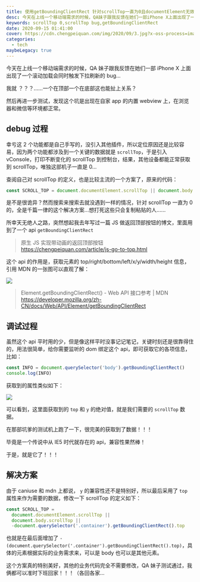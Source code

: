 ```yaml
---
title: 使用getBoundingClientRect 针对scrollTop一直为0且documentElement无效的解决方案
desc: 今天在上线一个移动端需求的时候，QA妹子跟我反馈在她们一部iPhone X上面出现了一个滚动加载会同时触发下拉刷新的bug…我就 ？？？……一个在顶部一个在底部这也能扯上关系？然后再进一步测试，发现这个坑是出现在自家app的内置webview上，在浏览器和微信等环境都正常。
keywords: scrollTop 0,scrollTop bug,getBoundingClientRect
date: 2020-09-15 01:41:00
cover: https://cdn.chengpeiquan.com/img/2020/09/3.jpg?x-oss-process=image/interlace,1
categories:
  - tech
maybeLegacy: true
---
```


今天在上线一个移动端需求的时候，QA 妹子跟我反馈在她们一部 iPhone X 上面出现了一个滚动加载会同时触发下拉刷新的 bug…

我就 ？？？……一个在顶部一个在底部这也能扯上关系？

然后再进一步测试，发现这个坑是出现在自家 app 的内置 webview 上，在浏览器和微信等环境都正常。

## debug 过程

幸亏这 2 个功能都是自己手写的，没引入其他插件，所以定位原因还是比较容易，因为两个功能都涉及到一个关键的数据就是 `scrollTop`，于是引入 vConsole，打印不断变化的 scrollTop 到控制台，结果，其他设备都能正常获取到 scrollTop，唯独这部机子一直是 0…

查阅自己对 scrollTop 的定义，也是比较主流的一个方案了，原来的代码：

```js
const SCROLL_TOP = document.documentElement.scrollTop || document.body.scrollTop
```

是不是很诡异？然而搜索来搜索去就没遇到一样的情况，针对 scrollTop 一直为 0 的，全是千篇一律的这个解决方案…想打死这些只会复制粘贴的人……

所幸天无绝人之路，突然想起我去年写过一篇 JS 做返回顶部按钮的博文，里面用到了一个 api `getBoundingClientRect`

> 原生 JS 实现带动画的返回顶部按钮
> https://chengpeiquan.com/article/js-go-to-top.html

这个 api 的作用是，获取元素的 top/right/bottom/left/x/y/width/height 信息，引用 MDN 的一张图可以直观了解：

![](https://cdn.chengpeiquan.com/img/2020/09/2.jpg?x-oss-process=image/interlace,1)

> Element.getBoundingClientRect() - Web API 接口参考 | MDN
> https://developer.mozilla.org/zh-CN/docs/Web/API/Element/getBoundingClientRect

## 调试过程

虽然这个 api 平时用的少，但是像这样平时没事记记笔记，关键时刻还是很靠得住的，用法很简单，给你需要监听的 dom 绑定这个 api，即可获取它的各项信息，比如：

```js
const INFO = document.querySelector('body').getBoundingClientRect()
console.log(INFO)
```

获取到的属性类似如下：

![](https://cdn.chengpeiquan.com/img/2020/09/1.jpg?x-oss-process=image/interlace,1)

可以看到，这里面获取到的 `top` 和 `y` 的绝对值，就是我们需要的 `scrollTop` 数据。

在那部坑爹的测试机上跑了一下，很完美的获取到了数据！！！

毕竟是一个传说中从 IE5 时代就存在的 api，兼容性果然棒！

于是，就是它了！！！

## 解决方案

由于 caniuse 和 mdn 上都说， `y` 的兼容性还不是特别好，所以最后采用了 `top` 属性来作为需要的数据，修改一下 scrollTop 的定义如下：

```js
const SCROLL_TOP =
  document.documentElement.scrollTop ||
  document.body.scrollTop ||
  -document.querySelector('.container').getBoundingClientRect().top
```

也就是在最后面增加了 `-(document.querySelector('.container').getBoundingClientRect().top)`，具体的元素根据实际的业务需求来，可以是 body 也可以是其他元素。

这个方案真的特别美好，其他的业务代码完全不需要修改，QA 妹子测试通过，我俩都可以准时下班回家！！！（各回各家…
